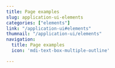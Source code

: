 ```yaml
---
title: Page examples
slug: application-ui-elements
categories: ["elements"]
link: "/application-ui#elements"
thumnail: "/application-ui/elements"
navigation:
  title: Page examples
  icon: 'mdi-text-box-multiple-outline'

---
```

